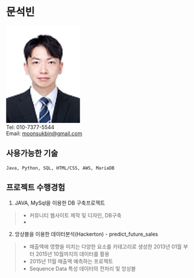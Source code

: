 # 문석빈

![image](증명사진(resize).jpg)<br>
Tel: 010-7377-5544<br>
Email: moonsukbin@gmail.com

## 사용가능한 기술
~~~~
Java, Python, SQL, HTML/CSS, AWS, MariaDB
~~~~
## 프로젝트 수행경험
1. JAVA, MySql을 이용한 DB 구축프로젝트
> * 커뮤니티 웹사이트 제작 및 디자인, DB구축
> * 
> 
2. 앙상블을 이용한 데이터분석(Hackerton) - predict_future_sales
> * 매출액에 영향을 미치는 다양한 요소를 카테고리로 생성한 2013년 01월 부터 2015년 10월까지의 데이터를 활용
> * 2015년 11월 매출액 예측하는 프로젝트
> * Sequence Data 특성 데이터의 전처리 및 앙상블


